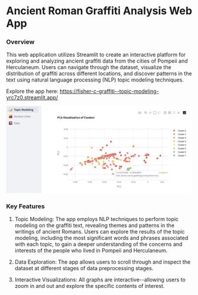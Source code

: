 # Ancient Roman Graffiti Analysis Web App

### Overview
This web application utilizes Streamlit to create an interactive platform for exploring and analyzing ancient graffiti data from the cities of Pompeii and Herculaneum. Users can navigate through the dataset, visualize the distribution of graffiti across different locations, and discover patterns in the text using natural language processing (NLP) topic modeling techniques.

Explore the app here: https://fisher-c-graffiti--topic-modeling-yrc7z0.streamlit.app/

![Screenshot](data/streamlit_pca_screenshot.png)

### Key Features
1. Topic Modeling: The app employs NLP techniques to perform topic modeling on the graffiti text, revealing themes and patterns in the writings of ancient Romans. Users can explore the results of the topic modeling, including the most significant words and phrases associated with each topic, to gain a deeper understanding of the concerns and interests of the people who lived in Pompeii and Herculaneum.

2. Data Exploration: The app allows users to scroll through and inspect the dataset at different stages of data preprocessing stages.

3. Interactive Visualizations: All graphs are interactive--allowing users to zoom in and out and explore the specific contents of interest.
